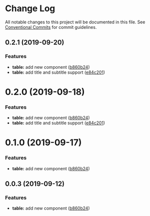 # Change Log

All notable changes to this project will be documented in this file.
See [Conventional Commits](https://conventionalcommits.org) for commit guidelines.

## 0.2.1 (2019-09-20)


### Features

* **table:** add new component ([b860b24](https://github.com/synerise/ds/commit/b860b24))
* **table:** add title and subtitle support ([e84c201](https://github.com/synerise/ds/commit/e84c201))





# 0.2.0 (2019-09-18)


### Features

* **table:** add new component ([b860b24](https://github.com/synerise/synerise-design/commit/b860b24))
* **table:** add title and subtitle support ([e84c201](https://github.com/synerise/synerise-design/commit/e84c201))





# 0.1.0 (2019-09-17)


### Features

* **table:** add new component ([b860b24](https://github.com/synerise/synerise-design/commit/b860b24))





## 0.0.3 (2019-09-12)


### Features

* **table:** add new component ([b860b24](https://github.com/synerise/synerise-design/commit/b860b24))
